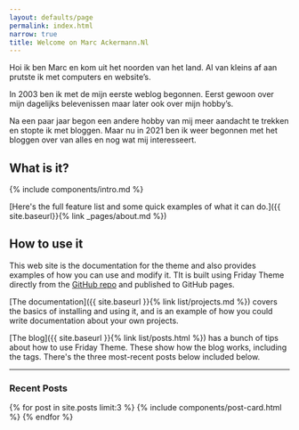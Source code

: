 ```yaml
---
layout: defaults/page
permalink: index.html
narrow: true
title: Welcome on Marc Ackermann.Nl
---
```


Hoi ik ben Marc en kom uit het noorden van het land. Al van kleins af aan prutste ik met computers en website’s.

In 2003 ben ik met de mijn eerste weblog begonnen. Eerst gewoon over mijn dagelijks belevenissen maar later ook over mijn hobby’s.

Na een paar jaar begon een andere hobby van mij meer aandacht te trekken en stopte ik met bloggen. Maar nu in 2021 ben ik weer 
begonnen met het bloggen over van alles en nog wat mij interesseert.

## What is it?

{% include components/intro.md %}

[Here's the full feature list and some quick examples of what it can do.]({{ site.baseurl}}{% link _pages/about.md %})

## How to use it

This web site is the documentation for the theme and also provides examples of how you can use and modify it. TIt is built using Friday Theme directly from the [GitHub repo](https://github.com/sfreytag/friday-theme) and published to GitHub pages.

[The documentation]({{ site.baseurl }}{% link list/projects.md %}) covers the basics of installing and using it, and is an example of how you could write documentation about your own projects.

[The blog]({{ site.baseurl }}{% link list/posts.html %}) has a bunch of tips about how to use Friday Theme. These show how the blog works, including the tags. There's the three most-recent posts below included below.

<hr />

### Recent Posts

{% for post in site.posts limit:3 %}
{% include components/post-card.html %}
{% endfor %}


